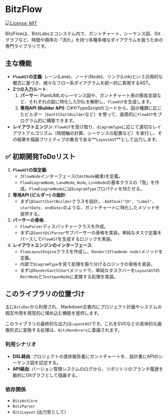 # BitzFlow

[![License: MIT](https://img.shields.io/badge/License-MIT-yellow.svg)](https://opensource.org/licenses/MIT)

BitzFlowは、BitzLabsエコシステム内で、ガントチャート、シーケンス図、Gitグラフなど、時間や順序の「流れ」を持つ多種多様なダイアグラムを扱うための専門ライブラリです。

## 主な機能

-   **`FlowAST`の定義**: レーン(Lane)、ノード(Node)、リンク(Link)という汎用的な概念に基づき、様々なフロー系ダイアグラムを統一的に表現するAST。
-   **2つの入力ルート**:
    1.  **パーサー**: PlantUMLのシーケンス図や、ガントチャート用の簡易言語など、それぞれの図に特化したDSLを解釈し、`FlowAST`を生成します。
    2.  **専用API (Builder API)**: C#やTypeScriptのコードから、図の種類に応じたビルダー（`GanttChartBuilder`など）を使って、直感的に`FlowAST`をプログラム的に構築できます。
-   **レイアウトエンジン**: `FlowAST`を受け取り、`diagramType`に応じて適切なレイアウトアルゴリズム（時間軸の計算、シーケンスの配置など）を実行し、その結果を描画プリミティブの集合である**`LayoutAST`**として出力します。

## ✅ 初期開発ToDoリスト

1.  **`FlowAST`の型定義**:
    *   `IFlowNode`インターフェース(`IAstNode`継承)を定義。
    *   `FlowDiagramNode`, `LaneNode`, `Node`, `LinkNode`の基本クラスの「殻」を作成。`FlowDiagramNode`には`DiagramType`プロパティを持たせる。
2.  **専用API (ビルダー) の設計**:
    *   まずは`GanttChartBuilder`クラスを設計。`.AddTask("ID", "Label", startDate, endDate)`のような、ガントチャートに特化したメソッドを提供する。
3.  **パーサーの骨格**:
    *   `FlowParser`ディスパッチャークラスを作成。
    *   まずは`GanttDslParser`サブパーサーの骨格を実装。単純なタスク定義をパースして`FlowAST`を生成するロジックを実装。
4.  **レイアウトエンジンのインターフェース**:
    *   `FlowLayoutEngine`クラスを作成し、`Render(IFlowNode node)`メソッドを定義。
    *   内部で`DiagramType`を見て処理を振り分けるロジックの骨格を実装。
    *   まずは`RenderGanttChart`メソッドで、単純なタスクバーを`LayoutAST`の`RectNode`と`TextSpanNode`に変換する処理を実装。

## このライブラリの位置づけ

主に`BitzDoc`から利用され、Markdown文書内にプロジェクト計画やシステムの相互作用を視覚的に埋め込む機能を提供します。

このライブラリの最終的な出力は`LayoutAST`です。これをSVGなどの具体的な画像形式に変換する処理は、`BitzRenderers`に委譲されます。

### 利用シナリオ

-   **DSL経由**: プロジェクトの進捗報告書にガントチャートを、設計書にAPIのシーケンス図を記述する。
-   **API経由**: バージョン管理システムのログから、リポジトリのブランチ履歴を動的にGitグラフとして描画する。

### 依存関係

-   `BitzAstCore`
-   `BitzParser`
-   `BitzLayout` (出力型として)

